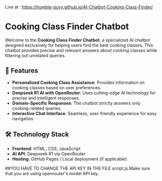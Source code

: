Live at : https://humble-guyy.github.io/AI-Chatbot-Cooking-Class-Finder/

# Cooking Class Finder Chatbot

Welcome to the **Cooking Class Finder Chatbot**, a specialized AI chatbot designed exclusively for helping users find the best cooking classes. This chatbot provides precise and relevant answers about cooking classes while filtering out unrelated queries.

## 🚀 Features
- **Personalized Cooking Class Assistance**: Provides information on cooking classes based on user preferences.
- **Deepseek R1 AI with OpenRouter**: Uses cutting-edge AI technology for precise and intelligent responses.
- **Domain-Specific Responses**: The chatbot strictly answers only cooking-related queries.
- **Interactive Chat Interface**: Seamless, user-friendly experience for easy navigation.

## 🛠️ Technology Stack
- **Frontend**: HTML, CSS, JavaScript
- **AI API**: Deepseek R1 via OpenRouter
- **Hosting**: GitHub Pages / Local deployment (if applicable)


##YOU HAVE TO CHANGE THE API KEY IN THE FILE script.js.Make sure that you are using openrouter's model API key.

